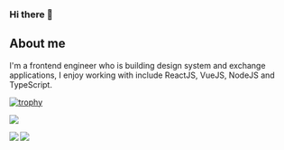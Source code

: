 ### Hi there 👋

## About me
I'm a frontend engineer who is building design system and exchange applications, I enjoy working with include ReactJS, VueJS, NodeJS and TypeScript.

[![trophy](https://github-profile-trophy.vercel.app/?username=romfrancois&title=Commit,Repositories,PullRequest)](https://github.com/ryo-ma/github-profile-trophy)

![](https://komarev.com/ghpvc/?username=SunnyCrypto)


<a href="https://github.com/anuraghazra/github-readme-stats">
  <img align="left" src="https://github-readme-stats.vercel.app/api?username=SunnyCrypto&count_private=true" />
</a>
<a href="https://github.com/anuraghazra/convoychat">
  <img align="left" src="https://github-readme-stats.vercel.app/api/top-langs/?username=SunnyCrypto" />
</a>
